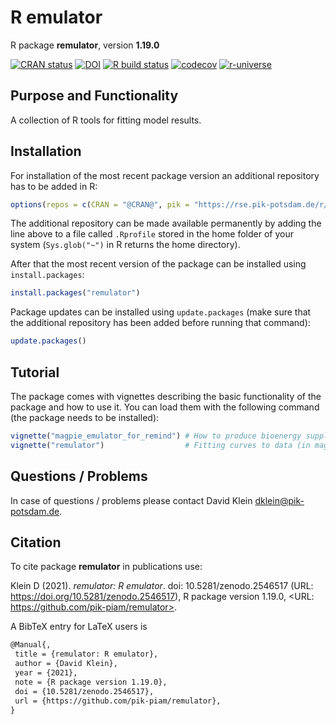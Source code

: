 # R emulator

R package **remulator**, version **1.19.0**

[![CRAN status](https://www.r-pkg.org/badges/version/remulator)](https://cran.r-project.org/package=remulator) [![DOI](https://zenodo.org/badge/DOI/10.5281/zenodo.2546517.svg)](https://doi.org/10.5281/zenodo.2546517) [![R build status](https://github.com/pik-piam/remulator/workflows/check/badge.svg)](https://github.com/pik-piam/remulator/actions) [![codecov](https://codecov.io/gh/pik-piam/remulator/branch/master/graph/badge.svg)](https://codecov.io/gh/pik-piam/remulator) [![r-universe](https://pik-piam.r-universe.dev/badges/remulator)](https://pik-piam.r-universe.dev/ui#builds)

## Purpose and Functionality

A collection of R tools for fitting model results. 


## Installation

For installation of the most recent package version an additional repository has to be added in R:

```r
options(repos = c(CRAN = "@CRAN@", pik = "https://rse.pik-potsdam.de/r/packages"))
```
The additional repository can be made available permanently by adding the line above to a file called `.Rprofile` stored in the home folder of your system (`Sys.glob("~")` in R returns the home directory).

After that the most recent version of the package can be installed using `install.packages`:

```r 
install.packages("remulator")
```

Package updates can be installed using `update.packages` (make sure that the additional repository has been added before running that command):

```r 
update.packages()
```

## Tutorial

The package comes with vignettes describing the basic functionality of the package and how to use it. You can load them with the following command (the package needs to be installed):

```r
vignette("magpie_emulator_for_remind") # How to produce bioenergy supply price curves for REMIND 3.0 using MAgPIE 5.0 (MAgPIE Emulator)
vignette("remulator")                  # Fitting curves to data (in magclass format) and plotting the curves to nice graphs and pdf
```

## Questions / Problems

In case of questions / problems please contact David Klein <dklein@pik-potsdam.de>.

## Citation

To cite package **remulator** in publications use:

Klein D (2021). _remulator: R emulator_. doi: 10.5281/zenodo.2546517 (URL: https://doi.org/10.5281/zenodo.2546517), R package version 1.19.0, <URL: https://github.com/pik-piam/remulator>.

A BibTeX entry for LaTeX users is

 ```latex
@Manual{,
  title = {remulator: R emulator},
  author = {David Klein},
  year = {2021},
  note = {R package version 1.19.0},
  doi = {10.5281/zenodo.2546517},
  url = {https://github.com/pik-piam/remulator},
}
```
